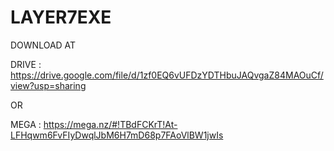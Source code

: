 # LAYER7EXE

DOWNLOAD AT 

DRIVE : https://drive.google.com/file/d/1zf0EQ6vUFDzYDTHbuJAQvgaZ84MAOuCf/view?usp=sharing

OR

MEGA : https://mega.nz/#!TBdFCKrT!At-LFHqwm6FvFIyDwqlJbM6H7mD68p7FAoVlBW1jwIs
